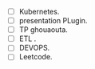 - [ ] Kubernetes.
- [ ] presentation PLugin. 
- [ ] TP ghouaouta. 
- [ ] ETL .
- [ ] DEVOPS.
- [ ] Leetcode.